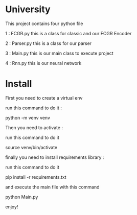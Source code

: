 # University
 This project contains four python file
 
 1 : FCGR.py this is a class for classic and our FCGR Encoder
 
 2 : Parser.py this is a class for our parser 
 
 3 : Main.py this is our main class to execute project 
 
 4 : Rnn.py this is our neural network
 
 # Install 
 
First you need to create a virtual env 

run this command to do it :

python -m venv venv 


Then you need to activate :

run this command to do it 

source venv/bin/activate


finally you need to install requirements library :

run this command to do it 

pip install -r requirements.txt 

and execute the main file with this command 

python Main.py 

enjoy!

